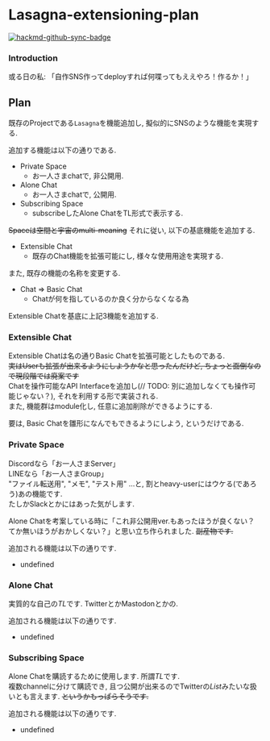 # Lasagna-extensioning-plan

[![hackmd-github-sync-badge](https://hackmd.io/9zv5e8oqQnq2nivou5CbVA/badge)](https://hackmd.io/9zv5e8oqQnq2nivou5CbVA)

### Introduction

或る日の私: 「自作SNS作ってdeployすれば何喋ってもええやろ！作るか！」

## Plan

既存のProjectである`Lasagna`を機能追加し, 擬似的にSNSのような機能を実現する.

追加する機能は以下の通りである.

- Private Space
  - お一人さまchatで, 非公開用.
- Alone Chat
  - お一人さまchatで, 公開用.
- Subscribing Space
  - subscribeしたAlone ChatをTL形式で表示する.

~~Spaceは空間と宇宙のmulti-meaning~~
それに従い, 以下の基底機能を追加する.

- Extensible Chat
  - 既存のChat機能を拡張可能にし, 様々な使用用途を実現する.

また, 既存の機能の名称を変更する.

- Chat => Basic Chat
  - Chatが何を指しているのか良く分からなくなる為

Extensible Chatを基底に上記3機能を追加する.

### Extensible Chat

Extensible Chatは名の通りBasic Chatを拡張可能としたものである.  
~~実はUserも拡張が出来るようにしようかなと思ったんだけど, ちょっと面倒なので現段階では廃案です~~  
Chatを操作可能なAPI Interfaceを追加し(// TODO: 別に追加しなくても操作可能じゃない？), それを利用する形で実装される.  
また, 機能群はmodule化し, 任意に追加削除ができるようにする.

要は, Basic Chatを雛形になんでもできるようにしよう, というだけである.

### Private Space

Discordなら「お一人さまServer」  
LINEなら「お一人さまGroup」  
"ファイル転送用", "メモ", "テスト用" …と, 割とheavy-userにはウケる(であろう)あの機能です.  
たしかSlackとかにはあった気がします.

Alone Chatを考案している時に「これ非公開用ver.もあったほうが良くない？ てか無いほうがおかしくない？」と思い立ち作られました. ~~副産物です.~~

追加される機能は以下の通りです.

- undefined

### Alone Chat

実質的な自己の*TL*です. TwitterとかMastodonとかの.  

追加される機能は以下の通りです.

- undefined

### Subscribing Space

Alone Chatを購読するために使用します. 所謂*TL*です.  
複数channelに分けて購読でき, 且つ公開が出来るのでTwitterの*List*みたいな扱いとも言えます. ~~というかもっぱらそうです.~~  

追加される機能は以下の通りです.

- undefined
